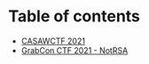 # Table of contents

* [CASAWCTF 2021](README.md)
* [GrabCon CTF 2021 - NotRSA](note-a-journey-to-gain-knowledge.md)

